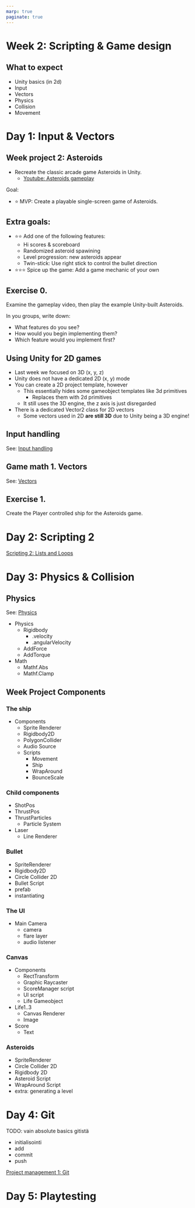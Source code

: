 ```yaml
---
marp: true
paginate: true
---
```

<!-- headingDivider: 3 -->
<!-- class: invert -->
# Week 2: Scripting & Game design

## What to expect

* Unity basics (in 2d)
* Input
* Vectors
* Physics
* Collision
* Movement

# Day 1: Input & Vectors

## Week project 2: Asteroids
<!-- _backgroundColor: purple -->
*  Recreate the classic arcade game Asteroids in Unity.
     * [Youtube: Asteroids gameplay](https://www.youtube.com/watch?v=WYSupJ5r2zo)

Goal:
* ⭐ MVP: Create a playable single-screen game of Asteroids.
## Extra goals:
<!-- _backgroundColor: purple -->
* ⭐⭐ Add one of the following features:
  * Hi scores & scoreboard
  * Randomized asteroid spawining
  * Level progression: new asteroids appear
  * Twin-stick: Use right stick to control the bullet direction 
* ⭐⭐⭐ Spice up the game: Add a game mechanic of your own


## Exercise 0.
<!-- _backgroundColor: purple -->
Examine the gameplay video, then play the example Unity-built Asteroids.

In you groups, write down:
* What features do you see? 
* How would you begin implementing them?
* Which feature would you implement first?

## Using Unity for 2D games

* Last week we focused on 3D (x, y, z)
* Unity does not have a dedicated 2D (x, y) mode
* You can create a 2D project template, however
  * This essentially hides some gameobject templates like 3d primitives
    * Replaces them with 2d primitives
  * It still uses the 3D engine, the z axis is just disregarded
* There is a dedicated Vector2 class for 2D vectors
  * Some vectors used in 2D **are still 3D** due to Unity being a 3D engine!


## Input handling

See: [Input handling](unity-cookbook/input-handling.md)

## Game math 1. Vectors

See: [Vectors](math/1-vectors.md)

## Exercise 1.
<!-- _backgroundColor: purple -->

Create the Player controlled ship for the Asteroids game.

# Day 2: Scripting 2
[Scripting 2: Lists and Loops](scripting/2-lists-loops.md)

# Day 3: Physics & Collision

## Physics

See: [Physics](unity-cookbook/physics.md)

* Physics
  * Rigidbody
    * .velocity
    * .angularVelocity
  * AddForce
  * AddTorque
* Math
  * Mathf.Abs
  * Mathf.Clamp

## Week Project Components

### The ship
* Components
  * Sprite Renderer
  * Rigidbody2D
  * PolygonCollider
  * Audio Source
  * Scripts
    * Movement
    * Ship
    * WrapAround
    * BounceScale
### Child components
* ShotPos
* ThrustPos
* ThrustParticles
  * Particle System
* Laser
  * Line Renderer
### Bullet

* SpriteRenderer
* Rigidbody2D
* Circle Collider 2D
* Bullet Script
* prefab
* instantiating
### The UI
* Main Camera
  * camera
  * flare layer
  * audio listener
### Canvas
  * Components
    * RectTransform
    * Graphic Raycaster
    * ScoreManager script
    * UI script
    * Life Gameobject
  * Life1..3
    * Canvas Renderer
    * Image
  * Score
    * Text
### Asteroids

* SpriteRenderer
* Circle Collider 2D
* Rigidbody 2D
* Asteroid Script
* WrapAround Script
* extra: generating a level



# Day 4: Git

TODO: vain absolute basics gitistä
* initialisointi
* add
* commit
* push

[Project management 1: Git](project-management/1-git.md)

# Day 5: Playtesting

